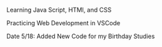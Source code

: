 Learning Java Script, HTMl, and CSS

Practicing Web Development in VSCode

Date 5/18:
Added New Code for my Birthday Studies